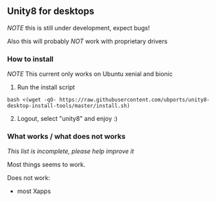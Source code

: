 ## Unity8 for desktops

*NOTE* this is still under development, expect bugs!

Also this will probably *NOT* work with proprietary drivers

### How to install

*NOTE* This current only works on Ubuntu xenial and bionic

1. Run the install script
```
bash <(wget -qO- https://raw.githubusercontent.com/ubports/unity8-desktop-install-tools/master/install.sh)
```
2. Logout, select "unity8" and enjoy :)


### What works / what does not works
*This list is incomplete, please help improve it*

Most things seems to work.

Does not work:
- most Xapps
